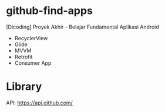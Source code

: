 # github-find-apps
[Dicoding] Proyek Akhir - Belajar Fundamental Aplikasi Android
- RecyclerView
- Glide
- MVVM
- Retrofit
- Consumer App

# Library
API: https://api.github.com/
